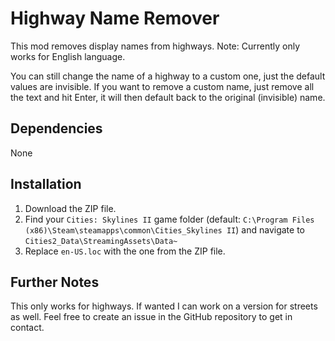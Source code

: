 # Highway Name Remover

This mod removes display names from highways. Note: Currently only works for English language.

You can still change the name of a highway to a custom one, just the default values are invisible. If you want to remove a custom name, just remove all the text and hit Enter, it will then default back to the original (invisible) name.

## Dependencies

None

## Installation

1. Download the ZIP file.
2. Find your `Cities: Skylines II` game folder (default: `C:\Program Files (x86)\Steam\steamapps\common\Cities_Skylines II`) and navigate to `Cities2_Data\StreamingAssets\Data~`
3. Replace `en-US.loc` with the one from the ZIP file.

## Further Notes

This only works for highways. If wanted I can work on a version for streets as well. Feel free to create an issue in the GitHub repository to get in contact.

